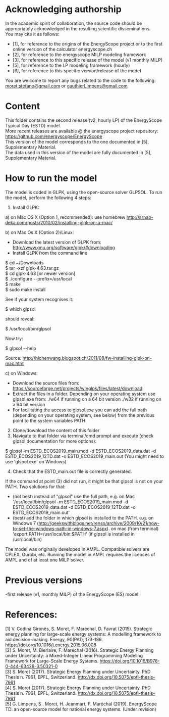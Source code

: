 # Acknowledging authorship #
In the academic spirit of collaboration, the source code should be appropriately acknowledged in the resulting scientific disseminations.  
You may cite it as follows: 
- [1], for reference to the origins of the EnergyScope project or to the first online version of the calculator energyscope.ch  
- [2], for reference to the energyscope MILP modeling framework  
- [3], for reference to this specific release of the model (v1 monthly MILP) 
- [5], for reference to the LP modeling framework (hourly)  
- [6], for reference to this specific version/release of the model   

You are welcome to report any bugs related to the code to the following:    
 moret.stefano@gmail.com or gauthierLimpens@gmail.com  
 
# Content #
This folder contains the second release (v2, hourly LP) of the EnergyScope Typical Day (ESTD) model.  
More recent releases are available @ the energyscope project repository: https://github.com/energyscope/EnergyScope   
This version of the model corresponds to the one documented in [5], Supplementary Material.  
The data used in this version of the model are fully documented in [5], Supplementary Material. 


# How to run the model #
The model is coded in GLPK, using the open-source solver GLPSOL. To run the model, perform the following 4 steps:

1. Install GLPK:

a) on Mac OS X (Option 1, recommended): use homebrew
http://arnab-deka.com/posts/2010/02/installing-glpk-on-a-mac/

b) on Mac Os X (Option 2)/Linux:
- Download the latest version of GLPK from: http://www.gnu.org/software/glpk/#downloading
- Install GLPK from the command line

$ cd ~/Downloads  
$ tar -xzf glpk-4.63.tar.gz  
$ cd  glpk-4.63 [or newer version]  
$ ./configure --prefix=/usr/local  
$ make  
$ sudo make install  

See if your system recognises it:

$ which glpsol

should reveal:

$ /usr/local/bin/glpsol

Now try:

$ glpsol --help

Source: http://hichenwang.blogspot.ch/2011/08/fw-installing-glpk-on-mac.html

c) on Windows:

- Download the source files from: https://sourceforge.net/projects/winglpk/files/latest/download
- Extract the files in a folder. Depending on your operating system use glpsol.exe from:
./w64 if running on a 64 bit version
./w32 if running on a 64 bit version
- For facilitating the access to glpsol.exe you can add the full path (depending on your operating system, see below) from the previous point to the system variables PATH

2. Clone/download the content of this folder
3. Navigate to that folder via terminal/cmd prompt and execute (check glpsol documentation for more options):

$ glpsol -m ESTD_ECOS2019_main.mod -d ESTD_ECOS2019_data.dat -d ESTD_ECOS2019_12TD.dat -o ESTD_ECOS2019_main.out
(You might need to use 'glspol.exe' on Windows)

4. Check that the ESTD_main.out file is correctly generated.

If the command at point (3) did not run, it might be that glpsol is not on your PATH. Two solutions for that:
- (not best) instead of "glpsol" use the full path, e.g. on Mac '/usr/local/bin/glpsol  -m ESTD_ECOS2019_main.mod -d ESTD_ECOS2019_data.dat -d ESTD_ECOS2019_12TD.dat -o ESTD_ECOS2019_main.out'
- (best) add the folder in which glpsol is installed to the PATH. e.g. on Windows 7 (http://geekswithblogs.net/renso/archive/2009/10/21/how-to-set-the-windows-path-in-windows-7.aspx). on mac (from terminal) 'export PATH=/usr/local/bin:$PATH' (if glpsol is installed in /usr/local/bin)

The model was originally developed in AMPL. Compatible solvers are CPLEX, Gurobi, etc. Running the model in AMPL requires the licences of AMPL and of at least one MILP solver.  

# Previous versions #  
-first release (v1, monthly MILP) of the EnergyScope (ES) model   

# References:  #  
[1] V. Codina Gironès, S. Moret, F. Maréchal, D. Favrat (2015). Strategic energy planning for large-scale energy systems: A modelling framework to aid decision-making. Energy, 90(PA1), 173-186. https://doi.org/10.1016/j.energy.2015.06.008   
[2] S. Moret, M. Bierlaire, F. Maréchal (2016). Strategic Energy Planning under Uncertainty: a Mixed-Integer Linear Programming Modeling Framework for Large-Scale Energy Systems. https://doi.org/10.1016/B978-0-444-63428-3.50321-0    
[3] S. Moret (2017). Strategic Energy Planning under Uncertainty. PhD Thesis n. 7961, EPFL, Switzerland. http://dx.doi.org/10.5075/epfl-thesis-7961  
[4] S. Moret (2017). Strategic Energy Planning under Uncertainty. PhD Thesis n. 7961, EPFL, Switzerland. http://dx.doi.org/10.5075/epfl-thesis-7961  
[5] G. Limpens, S . Moret, H. Jeanmart, F. Maréchal (2019). EnergyScope TD: an open-source model for national energy systems. (Under revision)   
